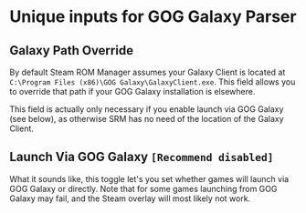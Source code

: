 # Unique inputs for GOG Galaxy Parser

## Galaxy Path Override

By default Steam ROM Manager assumes your Galaxy Client is located at `C:\Program Files (x86)\GOG Galaxy\GalaxyClient.exe`. This field allows you to override that path if your GOG Galaxy installation is elsewhere.

This field is actually only necessary if you enable launch via GOG Galaxy (see below), as otherwise SRM has no need of the location of the Galaxy Client.

## Launch Via GOG Galaxy `[Recommend disabled]`

What it sounds like, this toggle let's you set whether games will launch via GOG Galaxy or directly. Note that for some games launching from GOG Galaxy may fail, and the Steam overlay will most likely not work.
